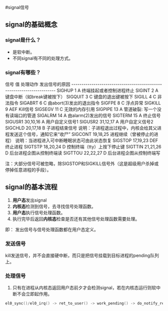 #signal信号

## signal的基础概念
### signal是什么？

- 是软中断。
- 不同signal有不同的处理方式。



### signal有哪些？

信号 值 处理动作 发出信号的原因 
\---------------------------------------------------------------------- 
SIGHUP 1 A 终端挂起或者控制进程终止 
SIGINT 2 A 键盘中断（如break键被按下） 
SIGQUIT 3 C 键盘的退出键被按下 
SIGILL 4 C 非法指令 
SIGABRT 6 C 由abort(3)发出的退出指令 
SIGFPE 8 C 浮点异常 
SIGKILL 9 AEF Kill信号 
SIGSEGV 11 C 无效的内存引用 
SIGPIPE 13 A 管道破裂: 写一个没有读端口的管道 
SIGALRM 14 A 由alarm(2)发出的信号 
SIGTERM 15 A 终止信号 
SIGUSR1 30,10,16 A 用户自定义信号1 
SIGUSR2 31,12,17 A 用户自定义信号2 
SIGCHLD 20,17,18 B 子进程结束信号  说明：子进程退出过程中，内核会给其父进程发送这个信号，通知它来“收尸”
SIGCONT 19,18,25 进程继续（曾被停止的进程）  说明：当进程进入可中断睡眠状态可由此状态恢复 
SIGSTOP 17,19,23 DEF 终止进程 
SIGTSTP 18,20,24 D 控制终端（tty）上按下停止键 
SIGTTIN 21,21,26 D 后台进程企图从控制终端读 
SIGTTOU 22,22,27 D 后台进程企图从控制终端写 

注：大部分信号可被忽略，除SIGSTOP和SIGKILL信号外（这是超级用户杀掉或停掉任意进程的手段）。

## signal的基本流程

1. **用户态**发出signal
2. **内核态**检测到信号，去寻找信号处理函数。
3. **用户态**执行信号处理函数。
4. 执行完毕后返回**内核态**检查是否还有其他信号处理函数需要处理。

即： 发出信号与信号处理函数都在用户态定义。

### 发送信号

kill发送信号，并不会直接硬中断，而只是把信号挂载到目标进程的pending队列上。

### 处理信号

1. 只有在进程从内核态返回用户态前夕才会检测signal，若在内核态运行则软中断不会立即起作用。

``` c
el0_sync()/el0_irq() -> ret_to_user() -> work_pending() -> do_notify_resume()
```

